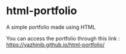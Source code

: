 # html-portfolio
A simple portfolio made using HTML

You can access the portfolio through this link : https://yazhinib.github.io/html-portfolio/
